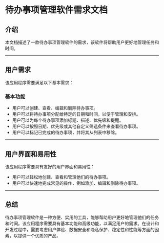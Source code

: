 # 待办事项管理软件需求文档

## 介绍

本文档描述了一款待办事项管理软件的需求，该软件将帮助用户更好地管理任务和时间。

---
## 用户需求

该应用程序需要满足以下基本需求：

### 基本功能

- 用户可以创建、查看、编辑和删除待办事项。
- 用户可以将待办事项分配给特定的日期和时间，以便于管理和安排。
- 用户可以为每个待办事项添加标题、描述、优先级和提醒。
- 用户可以按照日期、优先级或其他自定义筛选条件来查看待办事项。
- 用户可以标记已完成的待办事项，并将其从列表中移除。
---

## 用户界面和易用性

该应用程序需要具有友好的用户界面和易用性：

- 用户可以轻松地创建、查看和管理他们的待办事项。
- 用户可以快速地完成常见的操作，例如添加、编辑和删除待办事项。

---

## 总结

待办事项管理软件是一种方便、实用的工具，能够帮助用户更好地管理他们的任务和时间。该应用程序需要具有基本功能和高级功能，以满足用户的需求。在设计和开发过程中，需要考虑用户体验、数据安全和隐私保护、稳定性和性能等方面的因素，以提供一个优质的产品。
